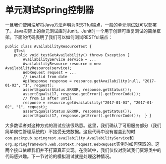 # 单元测试Spring控制器

一旦我们使用注解将Java方法声明为RESTful端点，一般的单元测试就可以部署了。Java实际上的单元测试库时Junit。Junit时一个用于创建可重复测试的简单框架。下面的代码表明了我们可以如何测试RESTful端点：

```
public class AvailabilityResourceTest {  
    @Test  
    public void testGetAvailability() throws Exception {    
        AvailabilityService service = ...    
        AvailabilityResource resource = new AvailabilityResource(service);    
        WebRequest request = ...    
        // invalid from date    
        ApiResponse response = resource.getAvailability(null, "2017-01-02", "1", request);    
        assertEquals(Status.ERROR, response.getStatus());    
        assertEquals(17, response.getError().getErrorCode());    
        // from is after until    
        response = resource.getAvailability("2017-01-03", "2017-01-02", "1", request);    
        assertEquals(Status.ERROR, response.getStatus());    
        assertEquals(17, response.getError().getErrorCode());  } }
```

大多数读者对这种方式的测试应该很熟悉。这里，我们确认了可用服务部分（我们简单属性管理系统的）不接受无效数据。这段代码中没有覆盖到的时`com.packtpub.springrest.availability.AvailabilityService`和`org.springframework.web.context.request.WebRequest`实例时如何获取的。这两个接口依赖我们并不打算真正实现。在测试中，我们仅仅对测试我们资源类中的代码感兴趣。下一节讨论的模拟测试就是处理这种情况。